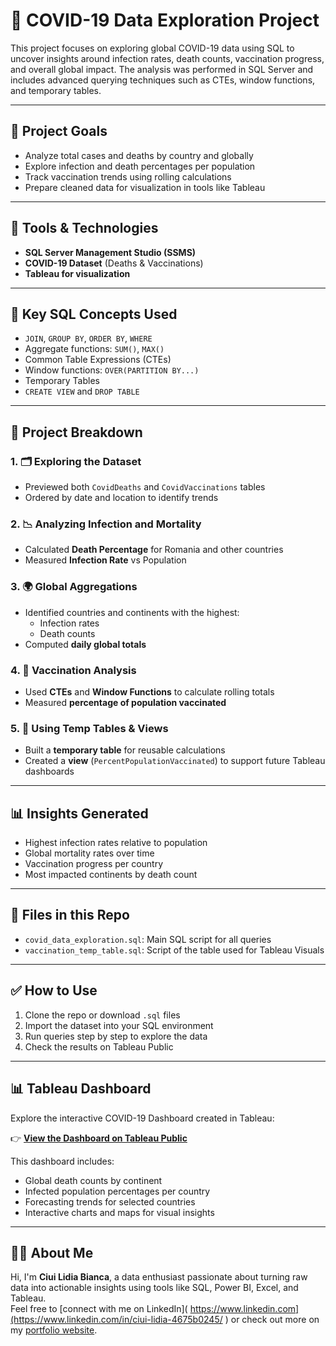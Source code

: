 # 🦠 COVID-19 Data Exploration Project

This project focuses on exploring global COVID-19 data using SQL to uncover insights around infection rates, death counts, vaccination progress, and overall global impact. The analysis was performed in SQL Server and includes advanced querying techniques such as CTEs, window functions, and temporary tables.

---

## 📌 Project Goals

- Analyze total cases and deaths by country and globally
- Explore infection and death percentages per population
- Track vaccination trends using rolling calculations
- Prepare cleaned data for visualization in tools like Tableau

---

## 🧰 Tools & Technologies

- **SQL Server Management Studio (SSMS)**
- **COVID-19 Dataset** (Deaths & Vaccinations)
- **Tableau for visualization**

---

## 🧪 Key SQL Concepts Used

- `JOIN`, `GROUP BY`, `ORDER BY`, `WHERE`
- Aggregate functions: `SUM()`, `MAX()`
- Common Table Expressions (CTEs)
- Window functions: `OVER(PARTITION BY...)`
- Temporary Tables
- `CREATE VIEW` and `DROP TABLE`

---

## 📄 Project Breakdown

### 1. 🗂 Exploring the Dataset
- Previewed both `CovidDeaths` and `CovidVaccinations` tables
- Ordered by date and location to identify trends

### 2. 📉 Analyzing Infection and Mortality
- Calculated **Death Percentage** for Romania and other countries
- Measured **Infection Rate** vs Population

### 3. 🌍 Global Aggregations
- Identified countries and continents with the highest:
  - Infection rates
  - Death counts
- Computed **daily global totals**

### 4. 💉 Vaccination Analysis
- Used **CTEs** and **Window Functions** to calculate rolling totals
- Measured **percentage of population vaccinated**

### 5. 🧪 Using Temp Tables & Views
- Built a **temporary table** for reusable calculations
- Created a **view** (`PercentPopulationVaccinated`) to support future Tableau dashboards

---

## 📊 Insights Generated

- Highest infection rates relative to population
- Global mortality rates over time
- Vaccination progress per country
- Most impacted continents by death count

---

## 📁 Files in this Repo

- `covid_data_exploration.sql`: Main SQL script for all queries
- `vaccination_temp_table.sql`: Script of the table used for Tableau Visuals

---

## ✅ How to Use

1. Clone the repo or download `.sql` files
2. Import the dataset into your SQL environment
3. Run queries step by step to explore the data
4. Check the results on Tableau Public

 ---

## 📊 Tableau Dashboard

Explore the interactive COVID-19 Dashboard created in Tableau:

👉 [**View the Dashboard on Tableau Public**](https://public.tableau.com/app/profile/ciui.lidia.bianca/viz/CovidDeathsDashboard_17449900283970/Dashboard1)

This dashboard includes:
- Global death counts by continent
- Infected population percentages per country
- Forecasting trends for selected countries
- Interactive charts and maps for visual insights  

---

## 🙋‍♀️ About Me

Hi, I'm **Ciui Lidia Bianca**, a data enthusiast passionate about turning raw data into actionable insights using tools like SQL, Power BI, Excel, and Tableau.  
Feel free to [connect with me on LinkedIn]( https://www.linkedin.com](https://www.linkedin.com/in/ciui-lidia-4675b0245/ ) or check out more on my [portfolio website](https://your-portfolio-link.com).

